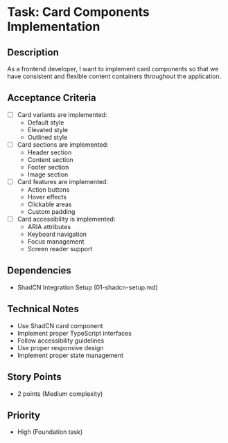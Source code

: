 # Task: Card Components Implementation

## Description

As a frontend developer, I want to implement card components so that we have consistent and flexible content containers throughout the application.

## Acceptance Criteria

- [ ] Card variants are implemented:
  - Default style
  - Elevated style
  - Outlined style
- [ ] Card sections are implemented:
  - Header section
  - Content section
  - Footer section
  - Image section
- [ ] Card features are implemented:
  - Action buttons
  - Hover effects
  - Clickable areas
  - Custom padding
- [ ] Card accessibility is implemented:
  - ARIA attributes
  - Keyboard navigation
  - Focus management
  - Screen reader support

## Dependencies

- ShadCN Integration Setup (01-shadcn-setup.md)

## Technical Notes

- Use ShadCN card component
- Implement proper TypeScript interfaces
- Follow accessibility guidelines
- Use proper responsive design
- Implement proper state management

## Story Points

- 2 points (Medium complexity)

## Priority

- High (Foundation task)
